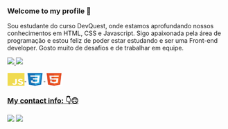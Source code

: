 ### Welcome to my profile 🦄
Sou estudante do curso DevQuest, onde estamos aprofundando nossos conhecimentos em HTML, CSS e Javascript. Sigo apaixonada pela área de programação e estou feliz de poder estar estudando e ser uma Front-end developer. Gosto muito de desafios e de trabalhar em equipe.

<div>
  <a href="https://github.com/advillanova">
  <img height="180em" src="https://github-readme-stats.vercel.app/api?username=advillanova&show_icons=true&theme=gotham&include_all_commits=true&count_private=true"/>
  <img height="180em" src="https://github-readme-stats.vercel.app/api/top-langs/?username=advillanova&layout=compact&langs_count=6&theme=gotham"/>
</div>
<div style="display: inline_block"><br>
  <img align="center" alt="Js" height="30" width="40" src="https://raw.githubusercontent.com/devicons/devicon/master/icons/javascript/javascript-plain.svg">
  <img align="center" alt="CSS" height="30" width="40" src="https://raw.githubusercontent.com/devicons/devicon/master/icons/css3/css3-original.svg">
  <img align="center" alt="HTML" height="30" width="40" src="https://raw.githubusercontent.com/devicons/devicon/master/icons/html5/html5-original.svg">
</div>
 
  ### My contact info: 👇🙃
 
<div> 
  <a href="https://www.linkedin.com/in/aline-delavy-villanova-578085109" target="_blank"><img src="https://img.shields.io/badge/-LinkedIn-%230077B5?style=for-the-badge&logo=linkedin&logoColor=white" target="_blank"></a>
  <a href = "mailto:advillanova@gmail.com"><img src="https://img.shields.io/badge/-Gmail-%23333?style=for-the-badge&logo=gmail&logoColor=white" target="_blank"></a> 
</div>
